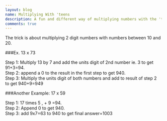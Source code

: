 ```yaml
---
layout: blog
name: Multiplying With 'teens
description: A fun and different way of multiplying numbers with the 'teens ! (12, 13...,19)
comments: true
---
```


The trick is about multiplying 2 digit numbers with numbers between 10 and 20.

###Ex. 13 x 73

Step 1: Multiply 13 by 7 and add the units digit of 2nd number ie. 3 to get 91+3=94.  
Step 2:  append a 0 to the result in the first step to get 940.  
Step 3: Multiply the units digit of both numbers and add to result of step 2 to get 940+9=949

###Another Example: 17 x 59

Step 1: 17 times 5 , + 9 =94.  
Step 2: Append 0 to get 940.  
Step 3: add 9x7=63 to 940 to get final answer=1003  

